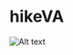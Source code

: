 # hikeVA

![Alt text](https://raw.githubusercontent.com/fsrodriguezm/lifeHackTexts/master/Screenshots/app.png?raw=true "Optional Title")
